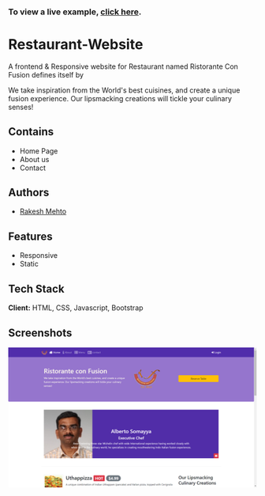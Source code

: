 

### To view a live example, **[click here](https://rakeshmehto.github.io/Restaurant-website/)**.
# Restaurant-Website

A frontend & Responsive website for Restaurant named Ristorante Con Fusion defines itself by

We take inspiration from the World's best cuisines, and create a unique fusion experience. Our lipsmacking creations will tickle your culinary senses!

## Contains
- Home Page
- About us
- Contact
## Authors

- [Rakesh Mehto](https://www.github.com/octokatherine)


## Features

- Responsive
- Static


## Tech Stack

**Client:** HTML, CSS, Javascript, Bootstrap


## Screenshots

![App Screenshot](https://github.com/RakeshMehto/Restaurant-website/blob/main/img/Screenshot%20(169).png)

